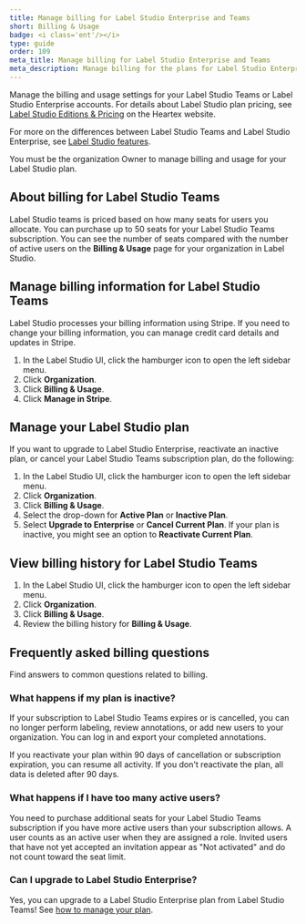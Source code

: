 ```yaml
---
title: Manage billing for Label Studio Enterprise and Teams
short: Billing & Usage
badge: <i class='ent'/></i>
type: guide
order: 109
meta_title: Manage billing for Label Studio Enterprise and Teams
meta_description: Manage billing for the plans for Label Studio Enterprise and Teams, monitor your license usage, and explore the small business options with Label Studio Teams and the larger organization options with Label Studio Enterprise.  
---
```


Manage the billing and usage settings for your Label Studio Teams or Label Studio Enterprise accounts. For details about Label Studio plan pricing, see [Label Studio Editions & Pricing](https://heartex.com/pricing) on the Heartex website. 

For more on the differences between Label Studio Teams and Label Studio Enterprise, see [Label Studio features](label_studio_compare.html). 

You must be the organization Owner to manage billing and usage for your Label Studio plan.

## About billing for Label Studio Teams 
Label Studio teams is priced based on how many seats for users you allocate. You can purchase up to 50 seats for your Label Studio Teams subscription. You can see the number of seats compared with the number of active users on the **Billing & Usage** page for your organization in Label Studio. 

## Manage billing information for Label Studio Teams

Label Studio processes your billing information using Stripe. If you need to change your billing information, you can manage credit card details and updates in Stripe.

1. In the Label Studio UI, click the hamburger icon to open the left sidebar menu.
2. Click **Organization**.
3. Click **Billing & Usage**.
4. Click **Manage in Stripe**.

## Manage your Label Studio plan
If you want to upgrade to Label Studio Enterprise, reactivate an inactive plan, or cancel your Label Studio Teams subscription plan, do the following:
1. In the Label Studio UI, click the hamburger icon to open the left sidebar menu.
2. Click **Organization**.
3. Click **Billing & Usage**.
4. Select the drop-down for **Active Plan** or **Inactive Plan**.
5. Select **Upgrade to Enterprise** or **Cancel Current Plan**. If your plan is inactive, you might see an option to **Reactivate Current Plan**. 

## View billing history for Label Studio Teams

1. In the Label Studio UI, click the hamburger icon to open the left sidebar menu.
2. Click **Organization**.
3. Click **Billing & Usage**.
4. Review the billing history for **Billing & Usage**. 

## Frequently asked billing questions

Find answers to common questions related to billing. 

### What happens if my plan is inactive?

If your subscription to Label Studio Teams expires or is cancelled, you can no longer perform labeling, review annotations, or add new users to your organization. You can log in and export your completed annotations. 

If you reactivate your plan within 90 days of cancellation or subscription expiration, you can resume all activity. If you don't reactivate the plan, all data is deleted after 90 days.

### What happens if I have too many active users?

You need to purchase additional seats for your Label Studio Teams subscription if you have more active users than your subscription allows. A user counts as an active user when they are assigned a role. Invited users that have not yet accepted an invitation appear as "Not activated" and do not count toward the seat limit.

### Can I upgrade to Label Studio Enterprise?

Yes, you can upgrade to a Label Studio Enterprise plan from Label Studio Teams! See [how to manage your plan](billing.html#Manage-your-plan).

